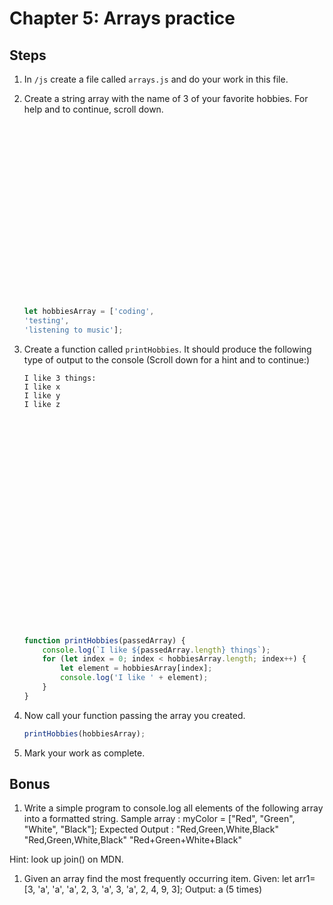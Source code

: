 # Chapter 5: Arrays practice

## Steps
 
1. In `/js` create a file called `arrays.js` and do your work in this file. 

1. Create a string array with the name of 3 of your favorite hobbies. For help and to continue, scroll down.
    ```javascript





















    let hobbiesArray = ['coding',
    'testing',
    'listening to music'];

    ```

1. Create a function called `printHobbies`. It should produce the following type of output to the console (Scroll down for a hint and to continue:)
    ```
    I like 3 things: 
    I like x
    I like y
    I like z
    

























    ```

    ```javascript
    function printHobbies(passedArray) {
        console.log(`I like ${passedArray.length} things`);
        for (let index = 0; index < hobbiesArray.length; index++) {
            let element = hobbiesArray[index];
            console.log('I like ' + element);
        }  
    }
    ```

1. Now call your function passing the array you created.
   ```javascript
   printHobbies(hobbiesArray);
    ```

1. Mark your work as complete.

## Bonus

1. Write a simple program to console.log all elements of the following array into a formatted string. 
Sample array : myColor = ["Red", "Green", "White", "Black"];
Expected Output : 
"Red,Green,White,Black"
"Red,Green,White,Black"
"Red+Green+White+Black"

Hint: look up join() on MDN.


1.  Given an array find the most frequently occurring item. 
Given:
let arr1=[3, 'a', 'a', 'a', 2, 3, 'a', 3, 'a', 2, 4, 9, 3];
Output:
a (5 times)


